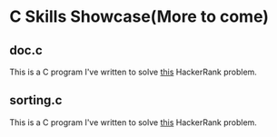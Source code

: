 # C Skills Showcase(More to come)

## doc.c 
This is a C program I've written to solve [this](https://www.hackerrank.com/challenges/structuring-the-document/problem) HackerRank problem.

## sorting.c 
This is a C program I've written to solve [this](https://www.hackerrank.com/challenges/sorting-array-of-strings/problem) HackerRank problem.